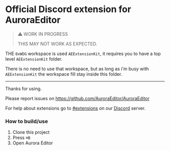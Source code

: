 # Official Discord extension for AuroraEditor

> ⚠️ WORK IN PROGRESS
> 
> THIS MAY NOT WORK AS EXPECTED.

THE `0xWDG` workspace is used `AEExtensionKit`, it requires you to have a top level `AEExtensionKit` folder.

There is no need to use that workspace, but as long as i'm busy with `AEExtensionKit` the workspace fill stay inside this folder.

---

Thanks for using.

Please report issues on https://github.com/AuroraEditor/AuroraEditor

For help about extensions go to [#extensions](https://discord.gg/cCcwRFfY8f) on our [Discord](https://discord.gg/QYTtDYMMYj) server.

### How to build/use

1) Clone this project
2) Press `⌘B`
3) Open Aurora Editor
